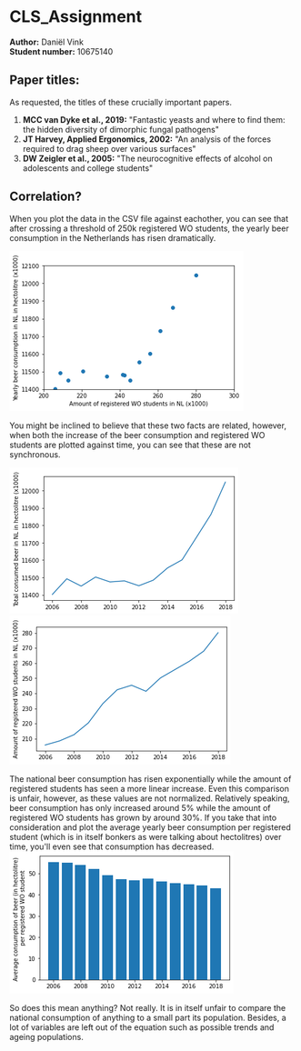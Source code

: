 # CLS_Assignment
**Author:** Daniël Vink \
**Student number:** 10675140


## Paper titles: 
As requested, the titles of these crucially important papers.
1. **MCC van Dyke et al., 2019:** "Fantastic yeasts and where to find them: the hidden diversity of dimorphic fungal pathogens"
2. **JT Harvey, Applied Ergonomics, 2002:** "An analysis of the forces required to drag sheep over various surfaces"
3. **DW Zeigler et al., 2005:** "The neurocognitive effects of alcohol on adolescents and college students"

## Correlation?
When you plot the data in the CSV file against eachother, you can see that after crossing a threshold of 250k registered WO students, the yearly beer consumption in the Netherlands has risen dramatically.

![Plot1](images/plot_1.png)

You might be inclined to believe that these two facts are related, however, when both the increase of the beer consumption and registered WO students are plotted against time, you can see that these are not synchronous.

![Plot3](images/plot_3.png)
![Plot4](images/plot_4.png)

The national beer consumption has risen exponentially while the amount of registered students has seen a more linear increase. Even this comparison is unfair, however, as these values are not normalized. Relatively speaking, beer consumption has only increased around 5% while the amount of registered WO students has grown by around 30%. 
If you take that into consideration and plot the average yearly beer consumption per registered student (which is in itself bonkers as were talking about hectolitres) over time, you'll even see that consumption has decreased.
 ![Plot2](images/plot_2.png)

 So does this mean anything? Not really. It is in itself unfair to compare the national consumption of anything to a small part its population. Besides, a lot of variables are left out of the equation such as possible trends and ageing populations. 